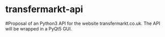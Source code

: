 # transfermarkt-api

#Proposal of an Python3 API for the website transfermarkt.co.uk. The API will be wrapped in a PyQt5 GUI.

